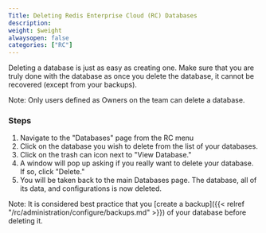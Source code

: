 ```yaml
---
Title: Deleting Redis Enterprise Cloud (RC) Databases
description: 
weight: $weight
alwaysopen: false
categories: ["RC"]
---
```

Deleting a database is just as easy as creating one. Make sure that you
are truly done with the database as once you delete the database, it
cannot be recovered (except from your backups).

Note: Only users defined as Owners on the team can delete a database.

### Steps

1. Navigate to the "Databases" page from the RC menu
1. Click on the database you wish to delete from the list of your
    databases.
1. Click on the trash can icon next to "View Database."
1. A window will pop up asking if you really want to delete your
    database. If so, click "Delete."
1. You will be taken back to the main Databases page. The database, all
    of its data, and configurations is now deleted.

Note: It is considered best practice that you [create a
backup]({{< relref "/rc/administration/configure/backups.md" >}}) of your
database before deleting it.
